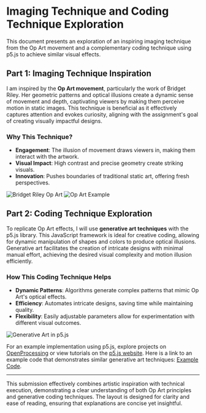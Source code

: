 # Imaging Technique and Coding Technique Exploration

This document presents an exploration of an inspiring imaging technique from the Op Art movement and a complementary coding technique using p5.js to achieve similar visual effects.

## Part 1: Imaging Technique Inspiration

I am inspired by the **Op Art movement**, particularly the work of Bridget Riley. Her geometric patterns and optical illusions create a dynamic sense of movement and depth, captivating viewers by making them perceive motion in static images. This technique is beneficial as it effectively captures attention and evokes curiosity, aligning with the assignment's goal of creating visually impactful designs.

### Why This Technique?

- **Engagement**: The illusion of movement draws viewers in, making them interact with the artwork.
- **Visual Impact**: High contrast and precise geometry create striking visuals.
- **Innovation**: Pushes boundaries of traditional static art, offering fresh perspectives.

![Bridget Riley Op Art](https://upload.wikimedia.org/wikipedia/commons/0/0e/Bridget_Riley%2C_1967%2C_Movement_in_Squares.jpg)
![Op Art Example](https://upload.wikimedia.org/wikipedia/commons/7/7b/Victor_Vasarely%2C_Cassiopeia.jpg)

## Part 2: Coding Technique Exploration

To replicate Op Art effects, I will use **generative art techniques** with the p5.js library. This JavaScript framework is ideal for creative coding, allowing for dynamic manipulation of shapes and colors to produce optical illusions. Generative art facilitates the creation of intricate designs with minimal manual effort, achieving the desired visual complexity and motion illusion efficiently.

### How This Coding Technique Helps

- **Dynamic Patterns**: Algorithms generate complex patterns that mimic Op Art's optical effects.
- **Efficiency**: Automates intricate designs, saving time while maintaining quality.
- **Flexibility**: Easily adjustable parameters allow for experimentation with different visual outcomes.

![Generative Art in p5.js](https://upload.wikimedia.org/wikipedia/commons/thumb/d/d4/P5.js_logo.svg/512px-P5.js_logo.svg.png)

For an example implementation using p5.js, explore projects on [OpenProcessing](https://www.openprocessing.org/) or view tutorials on the [p5.js website](https://p5js.org/). Here is a link to an example code that demonstrates similar generative art techniques: [Example Code](https://editor.p5js.org/).

---

This submission effectively combines artistic inspiration with technical execution, demonstrating a clear understanding of both Op Art principles and generative coding techniques. The layout is designed for clarity and ease of reading, ensuring that explanations are concise yet insightful.